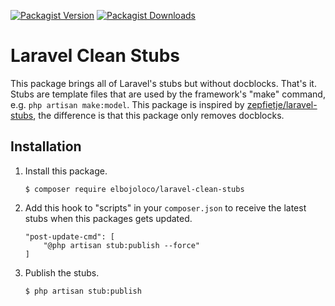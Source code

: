[![Packagist Version](https://img.shields.io/packagist/v/elbojoloco/laravel-clean-stubs)](https://packagist.org/packages/elbojoloco/laravel-clean-stubs)
[![Packagist Downloads](https://img.shields.io/packagist/dt/elbojoloco/laravel-clean-stubs)](https://packagist.org/packages/elbojoloco/laravel-clean-stubs/stats)

# Laravel Clean Stubs

This package brings all of Laravel's stubs but without docblocks. That's it. Stubs are template files that are used by the framework's "make" command, e.g. `php artisan make:model`. This package is inspired by [zepfietje/laravel-stubs](https://github.com/zepfietje/laravel-stubs), the difference is that this package only removes docblocks.

## Installation

1. Install this package.
   ```console
   $ composer require elbojoloco/laravel-clean-stubs
   ```
2. Add this hook to "scripts" in your `composer.json` to receive the latest stubs when this packages gets updated.
   ```
   "post-update-cmd": [
       "@php artisan stub:publish --force"
   ]
   ```
3. Publish the stubs.
   ```console
   $ php artisan stub:publish
   ```

